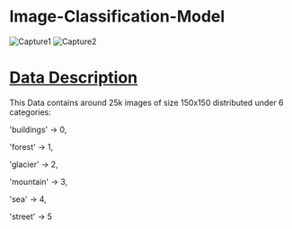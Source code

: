# Image-Classification-Model
![Capture1](https://user-images.githubusercontent.com/80332356/211192434-260d546a-0797-435f-ad9d-7c25c4434fd2.PNG)
![Capture2](https://user-images.githubusercontent.com/80332356/211192596-9c69fe38-e2c8-4120-9b04-9786b4527fdf.PNG)

<h1><u> Data Description </u></h1>
This Data contains around 25k images of size 150x150 distributed under 6 categories:

'buildings' -> 0,

'forest' -> 1,

'glacier' -> 2,

'mountain' -> 3,

'sea' -> 4,

'street' -> 5
